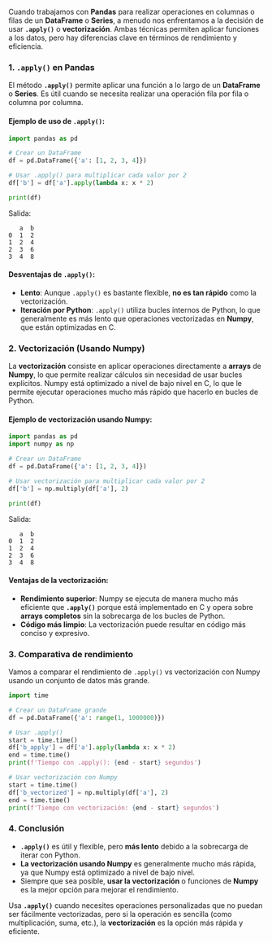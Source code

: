 
Cuando trabajamos con **Pandas** para realizar operaciones en columnas o filas de un **DataFrame** o **Series**, a menudo nos enfrentamos a la decisión de usar **`.apply()`** o **vectorización**. Ambas técnicas permiten aplicar funciones a los datos, pero hay diferencias clave en términos de rendimiento y eficiencia.

### **1. `.apply()` en Pandas**

El método **`.apply()`** permite aplicar una función a lo largo de un **DataFrame** o **Series**. Es útil cuando se necesita realizar una operación fila por fila o columna por columna.

#### Ejemplo de uso de `.apply()`:

```python
import pandas as pd

# Crear un DataFrame
df = pd.DataFrame({'a': [1, 2, 3, 4]})

# Usar .apply() para multiplicar cada valor por 2
df['b'] = df['a'].apply(lambda x: x * 2)

print(df)
```

Salida:
```
   a  b
0  1  2
1  2  4
2  3  6
3  4  8
```

#### Desventajas de `.apply()`:
- **Lento**: Aunque `.apply()` es bastante flexible, **no es tan rápido** como la vectorización.
- **Iteración por Python**: `.apply()` utiliza bucles internos de Python, lo que generalmente es más lento que operaciones vectorizadas en **Numpy**, que están optimizadas en C.

### **2. Vectorización (Usando Numpy)**

La **vectorización** consiste en aplicar operaciones directamente a **arrays** de **Numpy**, lo que permite realizar cálculos sin necesidad de usar bucles explícitos. Numpy está optimizado a nivel de bajo nivel en C, lo que le permite ejecutar operaciones mucho más rápido que hacerlo en bucles de Python.

#### Ejemplo de vectorización usando Numpy:

```python
import pandas as pd
import numpy as np

# Crear un DataFrame
df = pd.DataFrame({'a': [1, 2, 3, 4]})

# Usar vectorización para multiplicar cada valor por 2
df['b'] = np.multiply(df['a'], 2)

print(df)
```

Salida:
```
   a  b
0  1  2
1  2  4
2  3  6
3  4  8
```

#### Ventajas de la vectorización:
- **Rendimiento superior**: Numpy se ejecuta de manera mucho más eficiente que **`.apply()`** porque está implementado en C y opera sobre **arrays completos** sin la sobrecarga de los bucles de Python.
- **Código más limpio**: La vectorización puede resultar en código más conciso y expresivo.

### **3. Comparativa de rendimiento**

Vamos a comparar el rendimiento de `.apply()` vs vectorización con Numpy usando un conjunto de datos más grande.

```python
import time

# Crear un DataFrame grande
df = pd.DataFrame({'a': range(1, 1000000)})

# Usar .apply()
start = time.time()
df['b_apply'] = df['a'].apply(lambda x: x * 2)
end = time.time()
print(f'Tiempo con .apply(): {end - start} segundos')

# Usar vectorización con Numpy
start = time.time()
df['b_vectorized'] = np.multiply(df['a'], 2)
end = time.time()
print(f'Tiempo con vectorización: {end - start} segundos')
```

### **4. Conclusión**

- **`.apply()`** es útil y flexible, pero **más lento** debido a la sobrecarga de iterar con Python.
- **La vectorización usando Numpy** es generalmente mucho más rápida, ya que Numpy está optimizado a nivel de bajo nivel.
- Siempre que sea posible, **usar la vectorización** o funciones de **Numpy** es la mejor opción para mejorar el rendimiento.

Usa **`.apply()`** cuando necesites operaciones personalizadas que no puedan ser fácilmente vectorizadas, pero si la operación es sencilla (como multiplicación, suma, etc.), la **vectorización** es la opción más rápida y eficiente.

